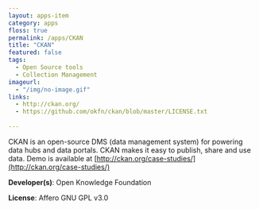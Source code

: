 ```yaml
---
layout: apps-item
category: apps
floss: true
permalink: /apps/CKAN
title: "CKAN"
featured: false
tags:
  - Open Source tools
  - Collection Management
imageurl:
  - "/img/no-image.gif"
links:
  - http://ckan.org/
  - https://github.com/okfn/ckan/blob/master/LICENSE.txt
 
---
```

CKAN is an open-source DMS (data management system) for powering data hubs and data portals. CKAN makes it easy to publish, share and use data.
Demo is available at [http://ckan.org/case-studies/](http://ckan.org/case-studies/)

**Developer(s)**: Open Knowledge Foundation

**License**: Affero GNU GPL v3.0



